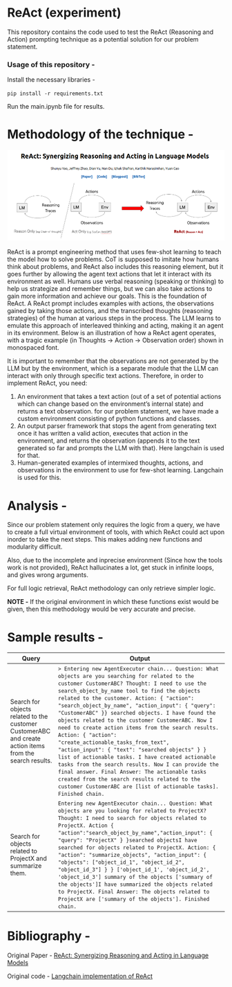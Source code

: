 # ReAct (experiment)

This repository contains the code used to test the ReAct (Reasoning and Action) prompting technique as a potential solution for our problem statement. 

### Usage of this repository - 

Install the necessary libraries - 

`pip install -r requirements.txt`

Run the main.ipynb file for results. 

# Methodology of the technique - 

![Alt text](images/image.png)

ReAct is a prompt engineering method that uses few-shot learning to teach the model how to solve problems. CoT is supposed to imitate how humans think about problems, and ReAct also includes this reasoning element, but it goes further by allowing the agent text actions that let it interact with its environment as well. Humans use verbal reasoning (speaking or thinking) to help us strategize and remember things, but we can also take actions to gain more information and achieve our goals. This is the foundation of ReAct. A ReAct prompt includes examples with actions, the observations gained by taking those actions, and the transcribed thoughts (reasoning strategies) of the human at various steps in the process. The LLM learns to emulate this approach of interleaved thinking and acting, making it an agent in its environment. Below is an illustration of how a ReAct agent operates, with a tragic example (in Thoughts -> Action -> Observation order) shown in monospaced font.

It is important to remember that the observations are not generated by the LLM but by the environment, which is a separate module that the LLM can interact with only through specific text actions. Therefore, in order to implement ReAct, you need:

1) An environment that takes a text action (out of a set of potential actions which can change based on the environment’s internal state) and returns a text observation. for our problem statement, we have made a custom environment consisting of python functions and classes.
2) An output parser framework that stops the agent from generating text once it has written a valid action, executes that action in the environment, and returns the observation (appends it to the text generated so far and prompts the LLM with that). Here langchain is used for that. 
3) Human-generated examples of intermixed thoughts, actions, and observations in the environment to use for few-shot learning. Langchain is used for this.

# Analysis - 

Since our problem statement only requires the logic from a query, we have to create a full virtual environment of tools, with which ReAct could act upon inorder to take the next steps. This makes adding new functions and modularity difficult. 

Also, due to the incomplete and inprecise environment (Since how the tools work is not provided), ReAct hallucinates a lot, get stuck in infinite loops, and gives wrong arguments. 

For full logic retrieval, ReAct methodology can only retrieve simpler logic. 

**NOTE -** If the original environment in which these functions exist would be given, then this methodology would be very accurate and precise. 

# Sample results - 

| Query                             | Output |
|-----------------------------------|--------|
| Search for objects related to the customer CustomerABC and create action items from the search results. | ```> Entering new AgentExecutor chain... Question: What objects are you searching for related to the customer CustomerABC? Thought: I need to use the search_object_by_name tool to find the objects related to the customer. Action: { "action": "search_object_by_name", "action_input": { "query": "CustomerABC" }} searched objects. I have found the objects related to the customer CustomerABC. Now I need to create action items from the search results. Action: { "action": "create_actionable_tasks_from_text",   "action_input": { "text": "searched objects" } } list of actionable tasks. I have created actionable tasks from the search results. Now I can provide the final answer. Final Answer: The actionable tasks created from the search results related to the customer CustomerABC are [list of actionable tasks]. Finished chain.``` | 
|  Search for objects related to ProjectX and summarize them. | ```Entering new AgentExecutor chain... Question: What objects are you looking for related to ProjectX? Thought: I need to search for objects related to ProjectX. Action { "action":"search_object_by_name","action_input": { "query": "ProjectX" } }searched objectsI have searched for objects related to ProjectX. Action: { "action": "summarize_objects", "action_input": { "objects": ["object_id_1", "object_id_2", "object_id_3"] } } ['object_id_1', 'object_id_2', 'object_id_3'] summary of the objects ['summary of the objects']I have summarized the objects related to ProjectX. Final Answer: The objects related to ProjectX are ['summary of the objects']. Finished chain.``` | 

# Bibliography - 

Original Paper - [ReAct: Synergizing Reasoning and Acting in Language Models](https://arxiv.org/abs/2210.03629)

Original code - [Langchain implementation of ReAct](https://python.langchain.com/docs/modules/agents/agent_types/react)